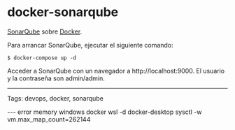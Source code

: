 # docker-sonarqube
[SonarQube](https://www.sonarqube.org/) sobre [Docker](https://www.docker.com/).

Para arrancar SonarQube, ejecutar el siguiente comando:
```
$ docker-compose up -d
```

Acceder a SonarQube con un navegador a http://localhost:9000. El usuario y la contraseña son admin/admin.

---

Tags: devops, docker, sonarqube

--- error memory windows docker
wsl -d docker-desktop
sysctl -w vm.max_map_count=262144